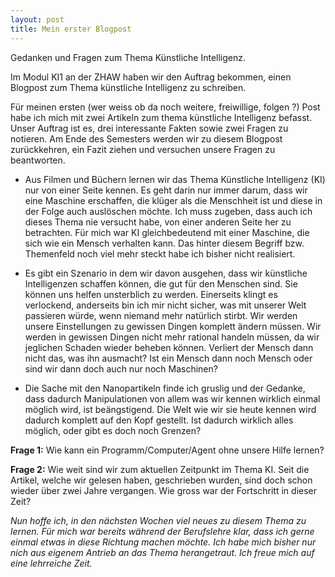 ```yaml
---
layout: post
title: Mein erster Blogpost
---
```


Gedanken und Fragen zum Thema Künstliche Intelligenz.

Im Modul KI1 an der ZHAW haben wir den Auftrag bekommen, einen Blogpost zum Thema künstliche Intelligenz zu schreiben. 

Für meinen ersten (wer weiss ob da noch weitere, freiwillige, folgen ?) Post habe ich mich mit zwei Artikeln zum thema künstliche Intelligenz befasst. Unser Auftrag ist es, drei interessante Fakten sowie zwei Fragen zu notieren. Am Ende des Semesters werden wir zu diesem Blogpost zurückkehren, ein Fazit ziehen und versuchen unsere Fragen zu beantworten.

- Aus Filmen und Büchern lernen wir das Thema Künstliche Intelligenz (KI) nur von einer Seite kennen. Es geht darin nur immer darum, dass wir eine Maschine erschaffen, die klüger als die Menschheit ist und diese in der Folge auch auslöschen möchte. Ich muss zugeben, dass auch ich dieses Thema nie versucht habe, von einer anderen Seite her zu betrachten. Für mich war KI gleichbedeutend mit einer Maschine, die sich wie ein Mensch verhalten kann. Das hinter diesem Begriff bzw. Themenfeld noch viel mehr steckt habe ich bisher nicht realisiert.


- Es gibt ein Szenario in dem wir davon ausgehen, dass wir künstliche Intelligenzen schaffen können, die gut für den Menschen sind. Sie können uns helfen unsterblich zu werden. Einerseits klingt es verlockend, anderseits bin ich mir nicht sicher, was mit unserer Welt passieren würde, wenn niemand mehr natürlich stirbt. Wir werden unsere Einstellungen zu gewissen Dingen komplett ändern müssen. Wir werden in gewissen Dingen nicht mehr rational handeln müssen, da wir jeglichen Schaden wieder beheben können. Verliert der Mensch dann nicht das, was ihn ausmacht? Ist ein Mensch dann noch Mensch oder sind wir dann doch auch nur noch Maschinen?


- Die Sache mit den Nanopartikeln finde ich gruslig und der Gedanke, dass dadurch Manipulationen von allem was wir kennen wirklich einmal möglich wird, ist beängstigend. Die Welt wie wir sie heute kennen wird dadurch komplett auf den Kopf gestellt. Ist dadurch wirklich alles möglich, oder gibt es doch noch Grenzen? 

**Frage 1:** Wie kann ein Programm/Computer/Agent ohne unsere Hilfe lernen?

**Frage 2:** Wie weit sind wir zum aktuellen Zeitpunkt im Thema KI. Seit die Artikel, welche wir gelesen haben, geschrieben wurden, sind doch schon wieder über zwei Jahre vergangen. Wie gross war der Fortschritt in dieser Zeit?

*Nun hoffe ich, in den nächsten Wochen viel neues zu diesem Thema zu lernen. Für mich war bereits während der Berufslehre klar, dass ich gerne einmal etwas in diese Richtung machen möchte. Ich habe mich bisher nur nich aus eigenem Antrieb an das Thema herangetraut. Ich freue mich auf eine lehrreiche Zeit.*

